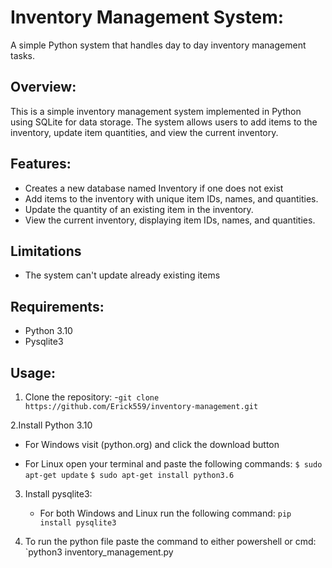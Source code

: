 # Inventory Management System:
A simple Python system that handles day to day inventory management tasks.

## Overview:
This is a simple inventory management system implemented in Python using SQLite for data storage. 
The system allows users to add items to the inventory, update item quantities, and view the current inventory.

## Features:
- Creates a new database named Inventory if one does not exist
- Add items to the inventory with unique item IDs, names, and quantities.
- Update the quantity of an existing item in the inventory.
- View the current inventory, displaying item IDs, names, and quantities.

## Limitations
- The system can't update already existing items

## Requirements:
- Python 3.10
- Pysqlite3

## Usage:
1. Clone the repository:
-`git clone https://github.com/Erick559/inventory-management.git`
   
2.Install Python 3.10
 - For Windows visit (python.org) and click the download button
   
 - For Linux open your terminal and paste the following commands:
   `$ sudo apt-get update`
   `$ sudo apt-get install python3.6`

3. Install pysqlite3:
   - For both Windows and Linux run the following command:
     `pip install pysqlite3`

4. To run the python file paste the command to either powershell or cmd:
   `python3 inventory_management.py


